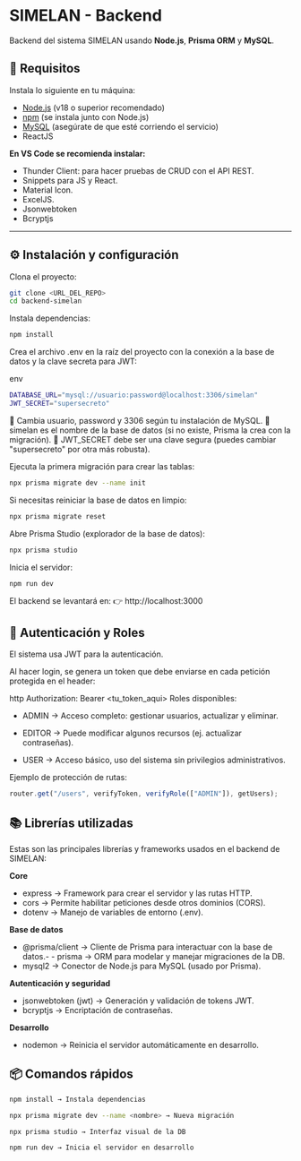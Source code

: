 # SIMELAN - Backend

Backend del sistema SIMELAN usando **Node.js**, **Prisma ORM** y **MySQL**.

## 🔧 Requisitos

Instala lo siguiente en tu máquina:

- [Node.js](https://nodejs.org/) (v18 o superior recomendado)
- [npm](https://www.npmjs.com/) (se instala junto con Node.js)
- [MySQL](https://dev.mysql.com/downloads/) (asegúrate de que esté corriendo el servicio)
- ReactJS

**En VS Code se recomienda instalar:**
- Thunder Client: para hacer pruebas de CRUD con el API REST.
- Snippets para JS y React.
- Material Icon.
- ExcelJS.
- Jsonwebtoken
- Bcryptjs

---

## ⚙️ Instalación y configuración

Clona el proyecto:

```bash
git clone <URL_DEL_REPO>
cd backend-simelan
```
Instala dependencias:

```bash
npm install
```
Crea el archivo .env en la raíz del proyecto con la conexión a la base de datos y la clave secreta para JWT:

env
```bash
DATABASE_URL="mysql://usuario:password@localhost:3306/simelan"
JWT_SECRET="supersecreto"
```
🔹 Cambia usuario, password y 3306 según tu instalación de MySQL.
🔹 simelan es el nombre de la base de datos (si no existe, Prisma la crea con la migración).
🔹 JWT_SECRET debe ser una clave segura (puedes cambiar "supersecreto" por otra más robusta).

Ejecuta la primera migración para crear las tablas:

```bash
npx prisma migrate dev --name init
```
Si necesitas reiniciar la base de datos en limpio:

```bash
npx prisma migrate reset
```
Abre Prisma Studio (explorador de la base de datos):

```bash
npx prisma studio
```
Inicia el servidor:

```bash
npm run dev
```
El backend se levantará en:
👉 http://localhost:3000

## 🔐 Autenticación y Roles
El sistema usa JWT para la autenticación.

Al hacer login, se genera un token que debe enviarse en cada petición protegida en el header:

http
Authorization: Bearer <tu_token_aqui>
Roles disponibles:
- ADMIN → Acceso completo: gestionar usuarios, actualizar y eliminar.

- EDITOR → Puede modificar algunos recursos (ej. actualizar contraseñas).

- USER → Acceso básico, uso del sistema sin privilegios administrativos.

Ejemplo de protección de rutas:

```js
router.get("/users", verifyToken, verifyRole(["ADMIN"]), getUsers);
```
## 📚 Librerías utilizadas
Estas son las principales librerías y frameworks usados en el backend de SIMELAN:

**Core**
- express → Framework para crear el servidor y las rutas HTTP.
- cors → Permite habilitar peticiones desde otros dominios (CORS).
- dotenv → Manejo de variables de entorno (.env).

**Base de datos**
- @prisma/client → Cliente de Prisma para interactuar con la base de datos.-  - prisma → ORM para modelar y manejar migraciones de la DB.
- mysql2 → Conector de Node.js para MySQL (usado por Prisma).

**Autenticación y seguridad**
- jsonwebtoken (jwt) → Generación y validación de tokens JWT.
- bcryptjs → Encriptación de contraseñas.

**Desarrollo**
- nodemon → Reinicia el servidor automáticamente en desarrollo.

## 📦 Comandos rápidos
```bash
npm install → Instala dependencias

npx prisma migrate dev --name <nombre> → Nueva migración

npx prisma studio → Interfaz visual de la DB

npm run dev → Inicia el servidor en desarrollo
```
